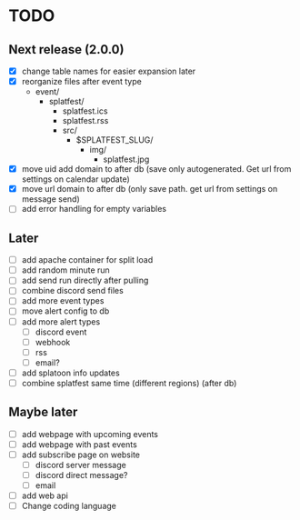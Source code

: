 # TODO

## Next release (2.0.0)
- [x] change table names for easier expansion later
- [x] reorganize files after event type
  - event/
    - splatfest/
      - splatfest.ics
      - splatfest.rss
      - src/
        - $SPLATFEST_SLUG/
          - img/
            - splatfest.jpg
- [x] move uid add domain to after db (save only autogenerated. Get url from settings on calendar update) 
- [x] move url domain to after db (only save path. get url from settings on message send)
- [ ] add error handling for empty variables

## Later
- [ ] add apache container for split load
- [ ] add random minute run
- [ ] add send run directly after pulling
- [ ] combine discord send files
- [ ] add more event types
- [ ] move alert config to db
- [ ] add more alert types
  - [ ] discord event
  - [ ] webhook
  - [ ] rss
  - [ ] email?
- [ ] add splatoon info updates
- [ ] combine splatfest same time (different regions) (after db)

## Maybe later
- [ ] add webpage with upcoming events
- [ ] add webpage with past events
- [ ] add subscribe page on website
  - [ ] discord server message
  - [ ] discord direct message?
  - [ ] email
- [ ] add web api
- [ ] Change coding language
